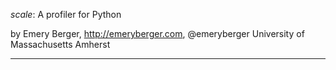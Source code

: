 *scale*: A profiler for Python

by Emery Berger, http://emeryberger.com, @emeryberger
University of Massachusetts Amherst

------
